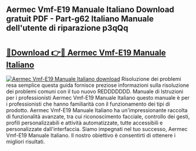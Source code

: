 ## Aermec Vmf-E19 Manuale Italiano Download gratuit PDF - Part-g62 Italiano Manuale dell'utente di riparazione p3qQq

# <h2><a href="http://dfb46j.blite.top/?on=Aermec+Vmf-E19+Manuale+Italiano">🔗Download 👉🔴 Aermec Vmf-E19 Manuale Italiano</a></h2>

[![Aermec Vmf-E19 Manuale Italiano download](https://i.imgur.com/lujVjoI.png)](http://dfb46j.blite.top/?on=Aermec+Vmf-E19+Manuale+Italiano)
Risoluzione dei problemi resa semplice questa guida fornisce preziose informazioni sulla risoluzione dei problemi comuni con il tuo nuovo REDDDDDDD. Manuale di Istruzioni per i professionisti Aermec Vmf-E19 Manuale Italiano questo manuale è per i professionisti che hanno familiarità con il funzionamento dei tipi di prodotto. Aermec Vmf-E19 Manuale Italiano ha un'impressionante raccolta di funzionalità avanzate, tra cui riconoscimento facciale, controllo dei gesti, profili personalizzabili e attività automatizzate, tutte accessibili e personalizzate dall'interfaccia. Siamo impegnati nel tuo successo, Aermec Vmf-E19 Manuale Italiano. Il nostro obiettivo è consentirti di ottenere i migliori risultati.
